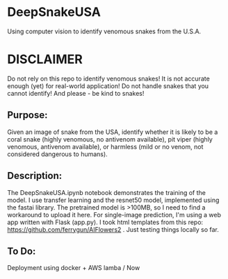 # DeepSnakeUSA
Using computer vision to identify venomous snakes from the U.S.A.

# DISCLAIMER
Do not rely on this repo to identify venomous snakes! It is not accurate enough (yet) for real-world application!
Do not handle snakes that you cannot identify!
And please - be kind to snakes!

## Purpose:
Given an image of snake from the USA, identify whether it is likely to be a coral snake (highly venomous, no antivenom available), pit viper (highly venomous, antivenom available), or harmless (mild or no venom, not considered dangerous to humans). 

## Description:
The DeepSnakeUSA.ipynb notebook demonstrates the training of the model. I use transfer learning and the resnet50 model, implemented using the fastai library. The pretrained model is >100MB, so I need to find a workaround to upload it here. For single-image prediction, I'm using a web app written with Flask (app.py). I took html templates from this repo: https://github.com/ferrygun/AIFlowers2 . Just testing things locally so far. 


## To Do:
Deployment using docker + AWS lamba / Now
